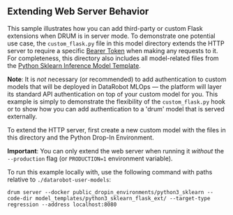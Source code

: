 ## Extending Web Server Behavior

This sample illustrates how you can add third-party or custom Flask extensions when DRUM is in server mode. To demonstrate one potential use case, the `custom_flask.py` file in this model directory extends the HTTP server to require a specific [Bearer Token](https://swagger.io/docs/specification/authentication/bearer-authentication/) when making any requests to it. For completeness, this directory also includes all model-related files from the [Python Sklearn Inference Model Template](../python3_sklearn/).

**Note**: It is _not_ necessary (or recommended) to add authentication to custom models that will be deployed in DataRobot MLOps — the platform will layer its standard API authentication on top of your custom model for you. This example is simply to demonstrate the flexibility of the `custom_flask.py` hook or to show how you can add authentication to a 'drum' model that is served externally.

To extend the HTTP server, first create a new custom model with the files in this directory and the Python Drop-In Environment.

**Important**: You can only extend the web server when running it _without_ the `--production` flag (or `PRODUCTION=1` environment variable).

To run this example locally with, use the following command with paths relative to `./datarobot-user-models`:

```
drum server --docker public_dropin_environments/python3_sklearn --code-dir model_templates/python3_sklearn_flask_ext/ --target-type regression --address localhost:8080
```
